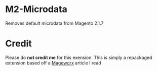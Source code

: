 # M2-Microdata
Removes default microdata from Magento 2.1.7

# Credit
Please do **not credit me** for this exension. This is simply a repackaged extension based off a [Mageworx](http://blog.mageworx.com/2016/09/extending-rich-snippets-functionality-in-magento-2/) article I read
